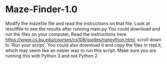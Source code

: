 # Maze-Finder-1.0

Modify the mazefile file and read the instructions on that file.
Look at resultfile to see the results after running main.py
You could download and run the files on your computer, 
Read the instructions here https://www.cs.bu.edu/courses/cs108/guides/runpython.html, scroll down to 'Run your script'.
You could also download it and copy the files in repl.it, which may seem like an easier way to run this script.
Make sure you are running this with Python 3 and not Python 2.

